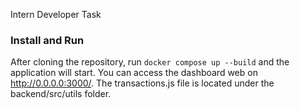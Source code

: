 Intern Developer Task

### Install and Run

After cloning the repository, run `docker compose up --build` and the application will start. 
You can access the dashboard web on http://0.0.0.0:3000/.
The transactions.js file is located under the backend/src/utils folder.